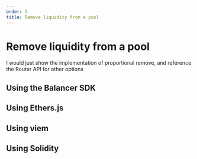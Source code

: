 ```yaml
---
order: 3
title: Remove liquidity from a pool
---
```


# Remove liquidity from a pool


I would just show the implementation of proportional remove, and reference the Router API for other options


## Using the Balancer SDK

## Using Ethers.js

## Using viem

## Using Solidity